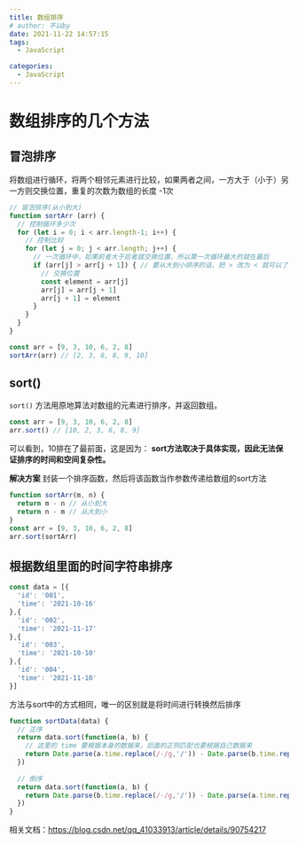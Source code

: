 ```yaml
---
title: 数组排序
# author: 不以by
date: 2021-11-22 14:57:15
tags: 
  - JavaScript

categories: 
  - JavaScript
---
```

# 数组排序的几个方法
## 冒泡排序
将数组进行循环，将两个相邻元素进行比较，如果两者之间，一方大于（小于）另一方则交换位置，重复的次数为数组的长度 -1次
```js
// 冒泡排序(从小到大)
function sortArr (arr) {
  // 控制循环多少次
  for (let i = 0; i < arr.length-1; i++) {
    // 控制比较
    for (let j = 0; j < arr.length; j++) {
      // 一次循环中，如果前者大于后者就交换位置，所以第一次循环最大的就在最后
      if (arr[j] > arr[j + 1]) { // 要从大到小排序的话，把 > 改为 < 就可以了
        // 交换位置
        const element = arr[j]
        arr[j] = arr[j + 1]
        arr[j + 1] = element
      }
    }
  }
}

const arr = [9, 3, 10, 6, 2, 8]
sortArr(arr) // [2, 3, 6, 8, 9, 10]
```

## sort()
`sort()` 方法用原地算法对数组的元素进行排序，并返回数组。
```js
const arr = [9, 3, 10, 6, 2, 8]
arr.sort() // [10, 2, 3, 6, 8, 9]
```
可以看到，10排在了最前面，这是因为： **sort方法取决于具体实现，因此无法保证排序的时间和空间复杂性。**

**解决方案**
封装一个排序函数，然后将该函数当作参数传递给数组的sort方法
```js
function sortArr(m, n) {
  return m - n // 从小到大
  return n - m // 从大到小
}
const arr = [9, 3, 10, 6, 2, 8]
arr.sort(sortArr)
```

## 根据数组里面的时间字符串排序
```js
const data = [{
  'id': '001',
  'time': '2021-10-16'
},{
  'id': '002',
  'time': '2021-11-17'
},{
  'id': '003',
  'time': '2021-10-10'
},{
  'id': '004',
  'time': '2021-11-10'
}]
```
方法与sort中的方式相同，唯一的区别就是将时间进行转换然后排序
```js
function sortData(data) {
  // 正序
  return data.sort(function(a, b) {
    // 这里的 time 要根据本身的数据来，后面的正则匹配也要根据自己数据来
    return Date.parse(a.time.replace(/-/g,'/')) - Date.parse(b.time.replace(/-/g,'/'))
  })
  
  // 倒序
  return data.sort(function(a, b) {
    return Date.parse(b.time.replace(/-/g,'/')) - Date.parse(a.time.replace(/-/g,'/'))
  })
}
```
相关文档：https://blog.csdn.net/qq_41033913/article/details/90754217